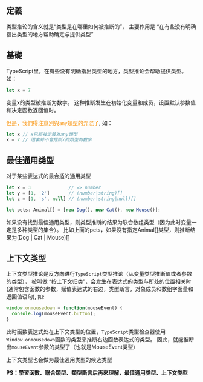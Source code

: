 ## 定義

类型推论的含义就是“类型是在哪里如何被推断的”， 主要作用是 “在有些没有明确指出类型的地方帮助确定与提供类型”


## 基礎

TypeScript里，在有些没有明确指出类型的地方，类型推论会帮助提供类型。如：

```typescript
let x = 7
```
变量x的类型被推断为数字。 这种推断发生在初始化变量和成员，设置默认参数值和决定函数返回值时。

<font color=fa9003>但是，我們得注意別與`any`類型的弄混了</font>, 如：

```typescript
let x // x已經被定義為any類型
x = 7 // 這裏并不會推斷x的類型為數字
```

## 最佳通用类型

对于某些表达式的最合适的通用类型

```typescript
let x = 3              // => number
let y = [1, '2']       // (number|string)[]
let z = [1, 's', null] // (number|string|null)[]

let pets: Animal[] = [new Dog(), new Cat(), new Mouse()];
```

如果没有找到最佳通用类型，则类型推断的结果为联合数组类型（因为此时变量一定是多种类型的集合）。
比如上面的pets，如果没有指定Animal[]类型，则推断结果为(Dog | Cat | Mouse)[]


## 上下文类型

上下文类型推论是反方向进行`TypeScript`类型推论（从变量类型推断值或者参数的类型），
被叫做 “按上下文归类”，会发生在表达式的类型与所处的位置相关时(通常包含函数的参数，赋值表达式的右边，类型断言，对象成员和数组字面量和返回值语句), 如:


```typescript
window.onmousedown = function(mouseEvent) {
  console.log(mouseEvent.button);
}
```
此时函数表达式处在上下文类型的位置，`TypeScript`类型检查器使用`Window.onmousedown`函数的类型来推断右边函数表达式的类型。 
因此，就能推断出`mouseEvent`参数的类型了（也就是MouseEvent类型）

上下文类型也会做为最佳通用类型的候选类型

**PS：學習函數、聯合類型、類型斷言后再來理解，最佳通用类型、上下文类型**